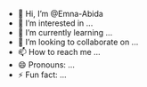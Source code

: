 - 👋 Hi, I’m @Emna-Abida
- 👀 I’m interested in ...
- 🌱 I’m currently learning ...
- 💞️ I’m looking to collaborate on ...
- 📫 How to reach me ...
- 😄 Pronouns: ...
- ⚡ Fun fact: ...

<!---
Emna-Abida/Emna-Abida is a ✨ special ✨ repository because its `README.md` (this file) appears on your GitHub profile.
You can click the Preview link to take a look at your changes.
--->
